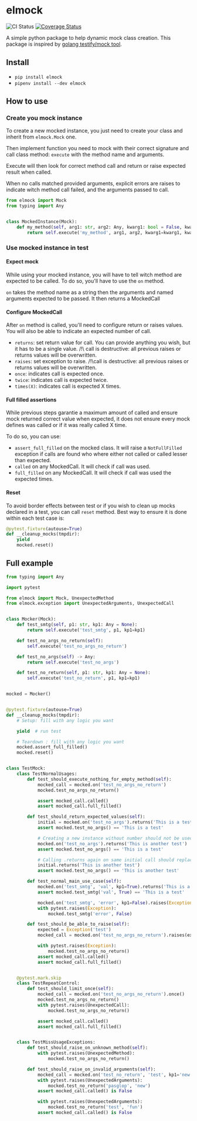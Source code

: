 # elmock

![CI Status](https://github.com/github/docs/actions/workflows/main.yml/badge.svg?branch=main)
[![Coverage Status](https://coveralls.io/repos/github/elmagician/elmock/badge.svg?branch=main)](https://coveralls.io/github/elmagician/elmock?branch=main)

A simple python package to help dynamic mock class creation. This package is inspired
by [golang testify/mock tool](https://github.com/stretchr/testify).

## Install

- `pip install elmock`
- `pipenv install --dev elmock`

## How to use

### Create you mock instance

To create a new mocked instance, you just need to create your class and inherit from `elmock.Mock` one.

Then implement function you need to mock with their correct signature and call class method: `execute` with the method
name and arguments.

Execute will then look for correct method call and return or raise expected result when called.

When no calls matched provided arguments, explicit errors are raises to indicate witch method call failed, and the
arguments passed to call.

```python
from elmock import Mock
from typing import Any


class MockedInstance(Mock):
    def my_method(self, arg1: str, arg2: Any, kwarg1: bool = False, kwarg2: Any = None) -> Any:
        return self.execute('my_method', arg1, arg2, kwarg1=kwarg1, kwarg2=kwarg2)
```

### Use mocked instance in test

#### Expect mock

While using your mocked instance, you will have to tell witch method are expected to be called. To do so, you'll have to
use the `on` method.

`on` takes the method name as a string then the arguments and named arguments expected to be passed. It then returns a
MockedCall

#### Configure MockedCall

After `on` method is called, you'll need to configure return or raises values. You will also be able to indicate an
expected number of call.

- `returns`: set return value for call. You can provide anything you wish, but it has to be a single value. /!\ call is
  destructive: all previous raises or returns values will be overwritten.
- `raises`: set exception to raise. /!\call is destructive: all previous raises or returns values will be overwritten.
- `once`: indicates call is expected once.
- `twice`: indicates call is expected twice.
- `times(X)`: indicates call is expected X times.

#### Full filled assertions

While previous steps garantie a maximum amount of called and ensure mock returned correct value when expected, it does
not ensure every mock defines was called or if it was really called X time.

To do so, you can use:

- `assert_full_filled` on the mocked class. It will raise a `NotFullFilled` exception if calls are found who where
  either not called or called lesser than expected.
- `called` on any MockedCall. It will check if call was used.
- `full_filled` on any MockedCall. It will check if call was used the expected times.

#### Reset

To avoid border effects between test or if you wish to clean up mocks declared in a test, you can call `reset` method.
Best way to ensure it is done within each test case is:

```python
@pytest.fixture(autouse=True)
def __cleanup_mocks(tmpdir):
    yield
    mocked.reset()
```

## Full example

```python
from typing import Any

import pytest

from elmock import Mock, UnexpectedMethod
from elmock.exception import UnexpectedArguments, UnexpectedCall


class Mocker(Mock):
    def test_smtg(self, p1: str, kp1: Any = None):
        return self.execute('test_smtg', p1, kp1=kp1)

    def test_no_args_no_return(self):
        self.execute('test_no_args_no_return')

    def test_no_args(self) -> Any:
        return self.execute('test_no_args')

    def test_no_return(self, p1: str, kp1: Any = None):
        self.execute('test_no_return', p1, kp1=kp1)


mocked = Mocker()


@pytest.fixture(autouse=True)
def __cleanup_mocks(tmpdir):
    # Setup: fill with any logic you want

    yield  # run test

    # Teardown : fill with any logic you want
    mocked.assert_full_filled()
    mocked.reset()


class TestMock:
    class TestNormalUsages:
        def test_should_execute_nothing_for_empty_method(self):
            mocked_call = mocked.on('test_no_args_no_return')
            mocked.test_no_args_no_return()

            assert mocked_call.called()
            assert mocked_call.full_filled()

        def test_should_return_expected_values(self):
            initial = mocked.on('test_no_args').returns('This is a test')
            assert mocked.test_no_args() == 'This is a test'

            # Creating a new instance without number should not be used
            mocked.on('test_no_args').returns('This is another test')
            assert mocked.test_no_args() == 'This is a test'

            # Calling .returns again on same initial call should replace it
            initial.returns('This is another test')
            assert mocked.test_no_args() == 'This is another test'

        def test_normal_main_use_case(self):
            mocked.on('test_smtg', 'val', kp1=True).returns('This is a test')
            assert mocked.test_smtg('val', True) == 'This is a test'

            mocked.on('test_smtg', 'error', kp1=False).raises(Exception('This is a test'))
            with pytest.raises(Exception):
                mocked.test_smtg('error', False)

        def test_should_be_able_to_raise(self):
            expected = Exception('test')
            mocked_call = mocked.on('test_no_args_no_return').raises(expected)

            with pytest.raises(Exception):
                mocked.test_no_args_no_return()
            assert mocked_call.called()
            assert mocked_call.full_filled()


    @pytest.mark.skip
    class TestRepeatControl:
        def test_should_limit_once(self):
            mocked_call = mocked.on('test_no_args_no_return').once()
            mocked.test_no_args_no_return()
            with pytest.raises(UnexpectedCall):
                mocked.test_no_args_no_return()

            assert mocked_call.called()
            assert mocked_call.full_filled()


    class TestMissUsageExceptions:
        def test_should_raise_on_unknown_method(self):
            with pytest.raises(UnexpectedMethod):
                mocked.test_no_args_no_return()

        def test_should_raise_on_invalid_arguments(self):
            mocked_call = mocked.on('test_no_return', 'test', kp1='new')
            with pytest.raises(UnexpectedArguments):
                mocked.test_no_return('pasglop', 'new')
            assert mocked_call.called() is False

            with pytest.raises(UnexpectedArguments):
                mocked.test_no_return('test', 'fun')
            assert mocked_call.called() is False

```
